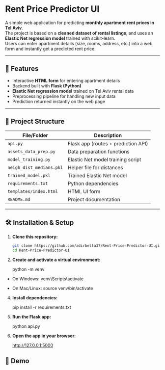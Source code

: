 # Rent Price Predictor UI

A simple web application for predicting **monthly apartment rent prices in Tel Aviv**.  
The project is based on a **cleaned dataset of rental listings**, and uses an **Elastic Net regression model** trained with scikit-learn.  
Users can enter apartment details (size, rooms, address, etc.) into a web form and instantly get a predicted rent price.

---

## 🚀 Features
- Interactive **HTML form** for entering apartment details
- Backend built with **Flask (Python)**
- **Elastic Net regression model** trained on Tel Aviv rental data
- Preprocessing pipeline for handling new input data
- Prediction returned instantly on the web page

---

## 📂 Project Structure


| File/Folder              | Description                        |
|--------------------------|------------------------------------|
| `api.py`                 | Flask app (routes + prediction API)|
| `assets_data_prep.py`    | Data preparation functions         |
| `model_training.py`      | Elastic Net model training script  |
| `neigh_dist_medians.pkl` | Helper file for distances          |
| `trained_model.pkl`      | Trained Elastic Net model          |
| `requirements.txt`       | Python dependencies                |
| `templates/index.html`   | HTML UI form                       |
| `README.md`              | Project documentation              |



---

## 🛠 Installation & Setup

1. **Clone this repository:**
   ```bash
   git clone https://github.com/adirbella37/Rent-Price-Predictor-UI.git
   cd Rent-Price-Predictor-UI
    ```
   
2. **Create and activate a virtual environment:**
   
   python -m venv

 - On Windows: venv\Scripts\activate
     
 - On Mac/Linux: source venv/bin/activate

4. **Install dependencies:**
   
   pip install -r requirements.txt

5. **Run the Flask app:**
   
   python api.py

6. **Open the app in your browser:**
   
   http://127.0.0.1:5000

## 📸 Demo
